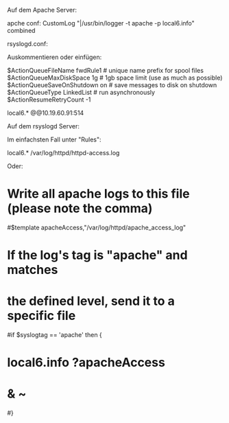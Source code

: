 Auf dem Apache Server:

apche conf:
CustomLog "|/usr/bin/logger -t apache -p local6.info" combined

rsyslogd.conf:

Auskommentieren oder einfügen:

$ActionQueueFileName fwdRule1 # unique name prefix for spool files
$ActionQueueMaxDiskSpace 1g   # 1gb space limit (use as much as possible)
$ActionQueueSaveOnShutdown on # save messages to disk on shutdown
$ActionQueueType LinkedList   # run asynchronously
$ActionResumeRetryCount -1

local6.* @@10.19.60.91:514



Auf dem rsyslogd Server:

Im einfachsten Fall unter "Rules":

local6.*                        /var/log/httpd/httpd-access.log


Oder:

# Write all apache logs to this file (please note the comma)
#$template apacheAccess,"/var/log/httpd/apache_access_log"

# If the log's tag is "apache" and matches
# the defined level, send it to a specific file
#if $syslogtag == 'apache' then {
#    local6.info ?apacheAccess
#    & ~
#}


